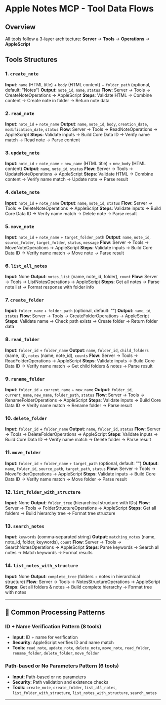 # Apple Notes MCP - Tool Data Flows

## Overview
All tools follow a 3-layer architecture: **Server** → **Tools** → **Operations** → **AppleScript**

## Tools Structures

### 1. `create_note`
**Input**: `name` (HTML title) + `body` (HTML content) + `folder_path` (optional, default: "Notes")
**Output**: `note_id`, `name`, `status`
**Flow**: Server → Tools → CreateNoteOperations → AppleScript
**Steps**: Validate HTML → Combine content → Create note in folder → Return note data

### 2. `read_note`
**Input**: `note_id` + `note_name`
**Output**: `name`, `note_id`, `body`, `creation_date`, `modification_date`, `status`
**Flow**: Server → Tools → ReadNoteOperations → AppleScript
**Steps**: Validate inputs → Build Core Data ID → Verify name match → Read note → Parse content

### 3. `update_note`
**Input**: `note_id` + `note_name` + `new_name` (HTML title) + `new_body` (HTML content)
**Output**: `name`, `note_id`, `status`
**Flow**: Server → Tools → UpdateNoteOperations → AppleScript
**Steps**: Validate HTML → Combine content → Verify name match → Update note → Parse result

### 4. `delete_note`
**Input**: `note_id` + `note_name`
**Output**: `name`, `note_id`, `status`
**Flow**: Server → Tools → DeleteNoteOperations → AppleScript
**Steps**: Validate inputs → Build Core Data ID → Verify name match → Delete note → Parse result

### 5. `move_note`
**Input**: `note_id` + `note_name` + `target_folder_path`
**Output**: `name`, `note_id`, `source_folder`, `target_folder`, `status`, `message`
**Flow**: Server → Tools → MoveNoteOperations → AppleScript
**Steps**: Validate inputs → Build Core Data ID → Verify name match → Move note → Parse result

### 6. `list_all_notes`
**Input**: None
**Output**: `notes_list` (name, note_id, folder), `count`
**Flow**: Server → Tools → ListNotesOperations → AppleScript
**Steps**: Get all notes → Parse note list → Format response with folder info

### 7. `create_folder`
**Input**: `folder_name` + `folder_path` (optional, default: "")
**Output**: `name`, `id`, `status`
**Flow**: Server → Tools → CreateFolderOperations → AppleScript
**Steps**: Validate name → Check path exists → Create folder → Return folder data

### 8. `read_folder`
**Input**: `folder_id` + `folder_name`
**Output**: `name`, `folder_id`, `child_folders` (name, id), `notes` (name, note_id), `counts`
**Flow**: Server → Tools → ReadFolderOperations → AppleScript
**Steps**: Validate inputs → Build Core Data ID → Verify name match → Get child folders & notes → Parse result

### 9. `rename_folder`
**Input**: `folder_id` + `current_name` + `new_name`
**Output**: `folder_id`, `current_name`, `new_name`, `folder_path`, `status`
**Flow**: Server → Tools → RenameFolderOperations → AppleScript
**Steps**: Validate inputs → Build Core Data ID → Verify name match → Rename folder → Parse result

### 10. `delete_folder`
**Input**: `folder_id` + `folder_name`
**Output**: `name`, `folder_id`, `status`
**Flow**: Server → Tools → DeleteFolderOperations → AppleScript
**Steps**: Validate inputs → Build Core Data ID → Verify name match → Delete folder → Parse result

### 11. `move_folder`
**Input**: `folder_id` + `folder_name` + `target_path` (optional, default: "")
**Output**: `name`, `folder_id`, `source_path`, `target_path`, `status`
**Flow**: Server → Tools → MoveFolderOperations → AppleScript
**Steps**: Validate inputs → Build Core Data ID → Verify name match → Move folder → Parse result

### 12. `list_folder_with_structure`
**Input**: None
**Output**: `folder_tree` (hierarchical structure with IDs)
**Flow**: Server → Tools → FolderStructureOperations → AppleScript
**Steps**: Get all folders → Build hierarchy tree → Format tree structure

### 13. `search_notes`
**Input**: `keywords` (comma-separated string)
**Output**: `matching_notes` (name, note_id, folder, keywords), `count`
**Flow**: Server → Tools → SearchNotesOperations → AppleScript
**Steps**: Parse keywords → Search all notes → Match keywords → Format results

### 14. `list_notes_with_structure`
**Input**: None
**Output**: `complete_tree` (folders + notes in hierarchical structure)
**Flow**: Server → Tools → NotesStructureOperations → AppleScript
**Steps**: Get all folders & notes → Build complete hierarchy → Format tree with notes

---

## 🔧 Common Processing Patterns

### ID + Name Verification Pattern (8 tools)
- **Input**: ID + name for verification
- **Security**: AppleScript verifies ID and name match
- **Tools**: `read_note`, `update_note`, `delete_note`, `move_note`, `read_folder`, `rename_folder`, `delete_folder`, `move_folder`

### Path-based or No Parameters Pattern (6 tools)
- **Input**: Path-based or no parameters
- **Security**: Path validation and existence checks
- **Tools**: `create_note`, `create_folder`, `list_all_notes`, `list_folder_with_structure`, `list_notes_with_structure`, `search_notes`

---
